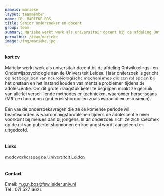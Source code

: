 ```yaml
---
nameid: marieke
layout: teammember
name: DR. MARIEKE BOS
title: Senior onderzoeker en docent
group: team
summary: Marieke werkt werk als universitair docent bij de afdeling Ontwikkelings- en Onderwijspsychologie aan de Universiteit Leiden. Haar onderzoek is gericht op het begrijpen van neurobiologische mechanismes die een rol spelen bij het onstaan en het instand houden van mentale problemen tijdens de adolescentie.
permalink: /team/marieke
image: /img/marieke.jpg
---
```




#### kort cv
Marieke werkt werk als universitair docent bij de afdeling Ontwikkelings- en Onderwijspsychologie aan de Universiteit Leiden. Haar onderzoek is gericht op het begrijpen van neurobiologische mechanismes die een rol spelen bij het 
onstaan en het instand houden van mentale problemen tijdens de adolescentie. Om dit grote vraagstuk beter te begrijpen maakt ze gebruik van allerlei 
verschillende methodes en technieken, waaronder hersenscans (MRI) en hormonen (puberteitshormonen zoals estradiol en testosteron). 
<br>
<br>
Eén van de onderzoeksvragen die ze de komende periode wil beantwoorden is waarom angstproblemen tijdens de adolescentie meer voorkomt bij meisjes dan bij jongens. 
In dit onderzoek richt ze zich specifiek op de rol van puberteitshormonen en hoe angst wordt aangeleerd en uitgedoofd. 
<br>
<br>

#### Links
[medewerkerspagina Universiteit Leiden](https://www.universiteitleiden.nl/medewerkers/marieke-bos#tab-1)
<br>
<br>

#### Contact
Email: m.g.n.bos@fsw.leidenuniv.nl
<br>
Tel : 071 527 6624

